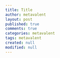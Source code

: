 ```yaml
---
title: Title
author: metavalent
layout: post
published: true
comments: true
categories: metavalent
tags: metavalent
created: null
modified: null
---
```


